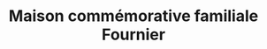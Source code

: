 ---
title: "Maison commémorative familiale Fournier"
url: /lac-au-saumon/maison-commemorative-familiale-fournier/
shop: Bestattungen
---